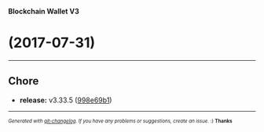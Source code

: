 __Blockchain Wallet V3__

#   (2017-07-31)



---

## Chore

- **release:** v3.33.5
  ([998e69b1](https://github.com/blockchain/My-Wallet-V3/commit/998e69b1599f4ba648e89b4b7380eba5c7f6216a))



---
<sub><sup>*Generated with [git-changelog](https://github.com/rafinskipg/git-changelog). If you have any problems or suggestions, create an issue.* :) **Thanks** </sub></sup>